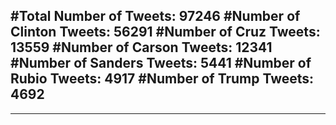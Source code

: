 #Total Number of Tweets: 97246 
#Number of Clinton Tweets: 56291
#Number of Cruz Tweets: 13559
#Number of Carson Tweets: 12341
#Number of Sanders Tweets: 5441
#Number of Rubio Tweets: 4917
#Number of Trump Tweets: 4692
---
---
